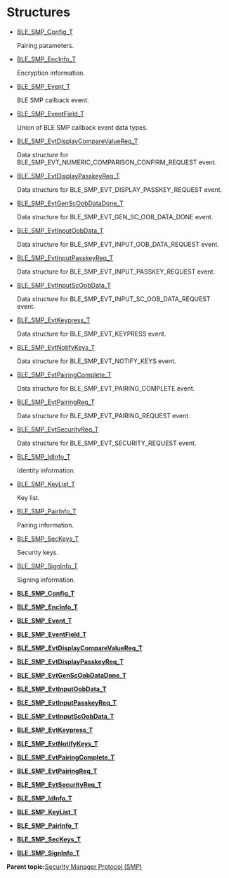 # Structures

-   [BLE\_SMP\_Config\_T](GUID-813F45B3-EEDA-4FC9-B61B-6C8E550EC7CB.md)

    Pairing parameters.

-   [BLE\_SMP\_EncInfo\_T](GUID-E6525AA6-8DD9-4BB5-B58E-A79C8775ECDC.md)

    Encryption information.

-   [BLE\_SMP\_Event\_T](GUID-33EF2D17-CB4B-444F-80DF-1411198F4DC2.md)

    BLE SMP callback event.

-   [BLE\_SMP\_EventField\_T](GUID-7C19BA9C-CE3F-4A1E-8873-C1CEB1B73D88.md)

    Union of BLE SMP callback event data types.

-   [BLE\_SMP\_EvtDisplayCompareValueReq\_T](GUID-5A1B5F63-8623-4072-A189-83EB2D298CCC.md)

    Data structure for BLE\_SMP\_EVT\_NUMERIC\_COMPARISON\_CONFIRM\_REQUEST event.

-   [BLE\_SMP\_EvtDisplayPasskeyReq\_T](GUID-449B27B3-B2CB-4972-8775-914526A98C41.md)

    Data structure for BLE\_SMP\_EVT\_DISPLAY\_PASSKEY\_REQUEST event.

-   [BLE\_SMP\_EvtGenScOobDataDone\_T](GUID-021A932F-25DC-45AF-AFD4-9E36697FC7C3.md)

    Data structure for BLE\_SMP\_EVT\_GEN\_SC\_OOB\_DATA\_DONE event.

-   [BLE\_SMP\_EvtInputOobData\_T](GUID-906B1D99-D71E-4F31-BF51-F39E35121AED.md)

    Data structure for BLE\_SMP\_EVT\_INPUT\_OOB\_DATA\_REQUEST event.

-   [BLE\_SMP\_EvtInputPasskeyReq\_T](GUID-E6E1E5CE-5FA9-41DA-88AC-CFF9FF4BF96D.md)

    Data structure for BLE\_SMP\_EVT\_INPUT\_PASSKEY\_REQUEST event.

-   [BLE\_SMP\_EvtInputScOobData\_T](GUID-E3CFA2EA-B215-40E0-A309-B78B89D0C94D.md)

    Data structure for BLE\_SMP\_EVT\_INPUT\_SC\_OOB\_DATA\_REQUEST event.

-   [BLE\_SMP\_EvtKeypress\_T](GUID-FC3A0847-D5F3-4E67-B9D9-DB47AB7F5D1A.md)

    Data structure for BLE\_SMP\_EVT\_KEYPRESS event.

-   [BLE\_SMP\_EvtNotifyKeys\_T](GUID-922D7495-1416-497C-BDE2-B2D3D86CDC0C.md)

    Data structure for BLE\_SMP\_EVT\_NOTIFY\_KEYS event.

-   [BLE\_SMP\_EvtPairingComplete\_T](GUID-25D32CF6-2EE5-4968-935D-3987C63824F6.md)

    Data structure for BLE\_SMP\_EVT\_PAIRING\_COMPLETE event.

-   [BLE\_SMP\_EvtPairingReq\_T](GUID-22237605-780A-45D3-969E-7E7AA78E9CFD.md)

    Data structure for BLE\_SMP\_EVT\_PAIRING\_REQUEST event.

-   [BLE\_SMP\_EvtSecurityReq\_T](GUID-46E1439B-0ED7-49B5-94FB-06B47F5715AC.md)

    Data structure for BLE\_SMP\_EVT\_SECURITY\_REQUEST event.

-   [BLE\_SMP\_IdInfo\_T](GUID-86544813-5AE5-4C38-BFD4-0C2C4D3BD7A8.md)

    Identity information.

-   [BLE\_SMP\_KeyList\_T](GUID-CF89C436-BFFD-4EDB-96E3-F1B78F108F65.md)

    Key list.

-   [BLE\_SMP\_PairInfo\_T](GUID-31EFA20E-AA7F-4246-AC76-D05BABEDE63D.md)

    Pairing information.

-   [BLE\_SMP\_SecKeys\_T](GUID-76444E97-00B7-4E9F-8BAF-72A35B04399D.md)

    Security keys.

-   [BLE\_SMP\_SignInfo\_T](GUID-35D20575-B617-4336-AD23-FF93337F4382.md)

    Signing information.


-   **[BLE\_SMP\_Config\_T](GUID-813F45B3-EEDA-4FC9-B61B-6C8E550EC7CB.md)**  

-   **[BLE\_SMP\_EncInfo\_T](GUID-E6525AA6-8DD9-4BB5-B58E-A79C8775ECDC.md)**  

-   **[BLE\_SMP\_Event\_T](GUID-33EF2D17-CB4B-444F-80DF-1411198F4DC2.md)**  

-   **[BLE\_SMP\_EventField\_T](GUID-7C19BA9C-CE3F-4A1E-8873-C1CEB1B73D88.md)**  

-   **[BLE\_SMP\_EvtDisplayCompareValueReq\_T](GUID-5A1B5F63-8623-4072-A189-83EB2D298CCC.md)**  

-   **[BLE\_SMP\_EvtDisplayPasskeyReq\_T](GUID-449B27B3-B2CB-4972-8775-914526A98C41.md)**  

-   **[BLE\_SMP\_EvtGenScOobDataDone\_T](GUID-021A932F-25DC-45AF-AFD4-9E36697FC7C3.md)**  

-   **[BLE\_SMP\_EvtInputOobData\_T](GUID-906B1D99-D71E-4F31-BF51-F39E35121AED.md)**  

-   **[BLE\_SMP\_EvtInputPasskeyReq\_T](GUID-E6E1E5CE-5FA9-41DA-88AC-CFF9FF4BF96D.md)**  

-   **[BLE\_SMP\_EvtInputScOobData\_T](GUID-E3CFA2EA-B215-40E0-A309-B78B89D0C94D.md)**  

-   **[BLE\_SMP\_EvtKeypress\_T](GUID-FC3A0847-D5F3-4E67-B9D9-DB47AB7F5D1A.md)**  

-   **[BLE\_SMP\_EvtNotifyKeys\_T](GUID-922D7495-1416-497C-BDE2-B2D3D86CDC0C.md)**  

-   **[BLE\_SMP\_EvtPairingComplete\_T](GUID-25D32CF6-2EE5-4968-935D-3987C63824F6.md)**  

-   **[BLE\_SMP\_EvtPairingReq\_T](GUID-22237605-780A-45D3-969E-7E7AA78E9CFD.md)**  

-   **[BLE\_SMP\_EvtSecurityReq\_T](GUID-46E1439B-0ED7-49B5-94FB-06B47F5715AC.md)**  

-   **[BLE\_SMP\_IdInfo\_T](GUID-86544813-5AE5-4C38-BFD4-0C2C4D3BD7A8.md)**  

-   **[BLE\_SMP\_KeyList\_T](GUID-CF89C436-BFFD-4EDB-96E3-F1B78F108F65.md)**  

-   **[BLE\_SMP\_PairInfo\_T](GUID-31EFA20E-AA7F-4246-AC76-D05BABEDE63D.md)**  

-   **[BLE\_SMP\_SecKeys\_T](GUID-76444E97-00B7-4E9F-8BAF-72A35B04399D.md)**  

-   **[BLE\_SMP\_SignInfo\_T](GUID-35D20575-B617-4336-AD23-FF93337F4382.md)**  


**Parent topic:**[Security Manager Protocol \(SMP\)](GUID-9E9A14DE-97C6-4905-ABF0-BFF3A4BE5F02.md)

